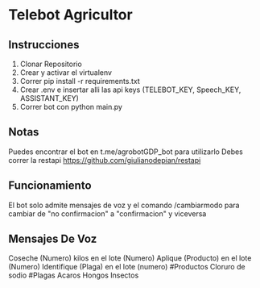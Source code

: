 # Telebot Agricultor
## Instrucciones
1. Clonar Repositorio
2. Crear y activar el virtualenv
3. Correr pip install -r requirements.txt
4. Crear .env e insertar alli las api keys (TELEBOT_KEY, Speech_KEY, ASSISTANT_KEY)
5. Correr bot con python main.py
## Notas
Puedes encontrar el bot en t.me/agrobotGDP_bot para utilizarlo
Debes correr la restapi https://github.com/giulianodepian/restapi
## Funcionamiento
El bot solo admite mensajes de voz y el comando /cambiarmodo para cambiar de "no confirmacion" a "confirmacion" y viceversa
## Mensajes De Voz
Coseche (Numero) kilos en el lote (Numero)
Aplique (Producto) en el lote (Numero)
Identifique (Plaga) en el lote (numero)
#Productos
Cloruro de sodio
#Plagas
Acaros
Hongos
Insectos
